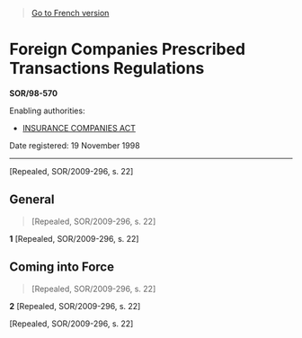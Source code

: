 > [Go to French version](/fr/Règlements/Décrets,%20ordonnances%20et%20règlements%20statutaires/98/570.md)

# Foreign Companies Prescribed Transactions Regulations

**SOR/98-570**

Enabling authorities: 
- [INSURANCE COMPANIES ACT](/en/Acts/Statutes%20of%20Canada/1991/c.%2047.md)

Date registered: 19 November 1998

----------


[Repealed, SOR/2009-296, s. 22]



## General
> [Repealed, SOR/2009-296, s. 22]



**1** [Repealed, SOR/2009-296, s. 22]




## Coming into Force
> [Repealed, SOR/2009-296, s. 22]



**2** [Repealed, SOR/2009-296, s. 22]


[Repealed, SOR/2009-296, s. 22]


